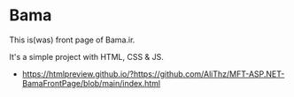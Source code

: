 # Bama

This is(was) front page of Bama.ir.

It's a simple project with HTML, CSS & JS.

* https://htmlpreview.github.io/?https://github.com/AliThz/MFT-ASP.NET-BamaFrontPage/blob/main/index.html
